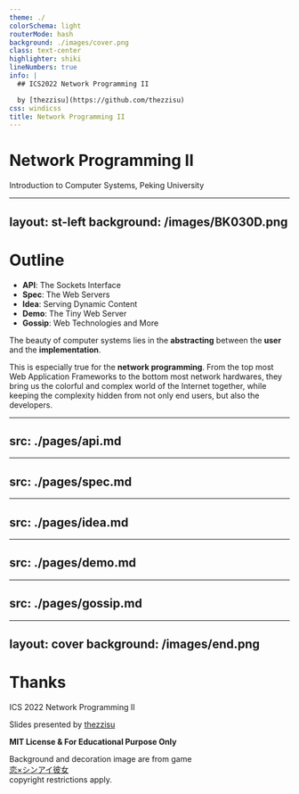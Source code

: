 ```yaml
---
theme: ./
colorSchema: light
routerMode: hash
background: ./images/cover.png
class: text-center
highlighter: shiki
lineNumbers: true
info: |
  ## ICS2022 Network Programming II

  by [thezzisu](https://github.com/thezzisu)
css: windicss
title: Network Programming II
---
```


# Network Programming II

Introduction to Computer Systems, Peking University

<div class="abs-br m-6 flex gap-2">
  <a href="https://github.com/thezzisu-slides/ics-2022-network-programming-ii" target="_blank" alt="GitHub"
    class="text-xl icon-btn opacity-50 !border-none !hover:text-white">
    <carbon-logo-github />
  </a>
</div>

---
layout: st-left
background: /images/BK030D.png
---

# Outline

- **API**: The Sockets Interface
- **Spec**: The Web Servers
- **Idea**: Serving Dynamic Content
- **Demo**: The Tiny Web Server
- **Gossip**: Web Technologies and More

The beauty of computer systems lies in the **abstracting** between the **user** and the **implementation**.

This is especially true for the **network programming**. From the top most Web Application Frameworks to the bottom most network hardwares, they bring us the colorful and complex world of the Internet together, while keeping the complexity hidden from not only end users, but also the developers.

---
src: ./pages/api.md
---

---
src: ./pages/spec.md
---

---
src: ./pages/idea.md
---

---
src: ./pages/demo.md
---

---
src: ./pages/gossip.md
---

---
layout: cover
background: /images/end.png
---

# Thanks

ICS 2022 Network Programming II

Slides presented by [thezzisu](https://github.com/thezzisu)

**MIT License & For Educational Purpose Only**


<div class="abs-bl pl-4 flex font-serif text-sm text-left">
  <p>
    Background and decoration image are from game<br>
    <a href="http://ustrack.amusecraft.com/koikake/index.html">恋×シンアイ彼女</a><br>
    copyright restrictions apply.
  </p>
</div>

<div class="abs-br m-6 flex gap-2">
  <a href="https://github.com/thezzisu-slides/ics-2022-network-programming-ii" target="_blank" alt="GitHub"
    class="text-xl icon-btn opacity-50 !border-none !hover:text-white">
    <carbon-logo-github />
  </a>
</div>